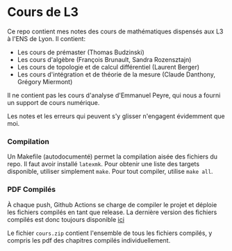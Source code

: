 # Cours de L3

Ce repo contient mes notes des cours de mathématiques dispensés aux L3 à l'ENS de Lyon. Il contient:

- Les cours de prémaster (Thomas Budzinski)
- Les cours d'algèbre (François Brunault, Sandra Rozensztajn)
- Les cours de topologie et de calcul différentiel (Laurent Berger)
- Les cours d'intégration et de théorie de la mesure (Claude Danthony, Grégory Miermont)

Il ne contient pas les cours d'analyse d'Emmanuel Peyre, qui nous a fourni un support de cours numérique.

Les notes et les erreurs qui peuvent s'y glisser n'engagent évidemment que moi.

### Compilation

Un Makefile (autodocumenté) permet la compilation aisée des fichiers du repo. Il faut avoir installé `latexmk`.
Pour obtenir une liste des targets disponible, utiliser simplement `make`. Pour tout compiler, utilise `make all`.

### PDF Compilés

À chaque push, Github Actions se charge de compiler le projet et déploie les fichiers compilés en tant que release.
La dernière version des fichiers compilés est donc toujours disponible [ici](https://github.com/FliiFe/cours-l3/releases/latest)

Le fichier `cours.zip` contient l'ensemble de tous les fichiers compilés, y compris les pdf des chapitres compilés individuellement.
